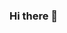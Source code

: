 ### Hi there 👋

<!--
**RomainM31/RomainM31** is a ✨ _special_ ✨ repository because its `README.md` (this file) appears on your GitHub profile.

## Hello there ! I'm Romain, a fresh web dev student in Toulouse, looking for whatever experiences about web! ##

- 🔭 I’m currently working on me, to reach the status of flourished and happy Web Dev!

- 🌱 I’m currently learning global fullstacks languages like HTML, CSS, JS, PHP and differents frameworks like Bootstrap, Angular, Symphony and others!

- 🤔 I’m looking for help with finding an enterprise to achieve my learning process by a work-study scholarship in which I enrolled this last mid-october!

- 💬 Ask me about ...
- 📫 How to reach me: ...
- 😄 Pronouns: ...
- ⚡ Fun fact: ...
-->
